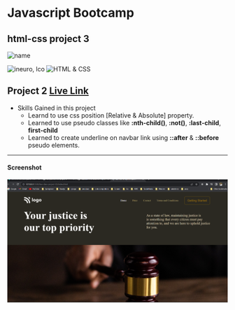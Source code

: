 # Javascript Bootcamp

## html-css project 3

![name](https://img.shields.io/badge/Amir%20Jadhav-Full%20Stack%20developer-green)

![ineuro, lco](https://img.shields.io/badge/iNeuron-LCO-green)
![HTML & CSS](https://img.shields.io/badge/HTML-CSS-orange)

## Project 2 [Live Link](https://amirjadhav-html-project-3.netlify.app)

- Skills Gained in this project
  - Learnd to use css position [Relative & Absolute] property.
  - Learned to use pseudo classes like **:nth-child()**, **:not()**, **:last-child**, **first-child**
  - Learned to create underline on navbar link using **::after** & **::before** pseudo elements.

---

#### Screenshot

![Desktop](./assets/ss.png)

